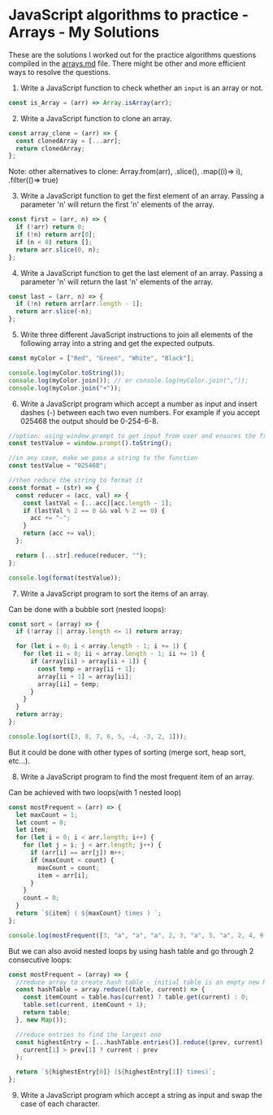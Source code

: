 # JavaScript algorithms to practice - Arrays - My Solutions

These are the solutions I worked out for the practice algorithms questions compiled in the [arrays.md](arrays.md) file. There might be other and more efficient ways to resolve the questions.

1. Write a JavaScript function to check whether an `input` is an array or not.

```js
const is_Array = (arr) => Array.isArray(arr);
```

2. Write a JavaScript function to clone an array.

```js
const array_clone = (arr) => {
  const clonedArray = [...arr];
  return clonedArray;
};
```

Note: other alternatives to clone: Array.from(arr), .slice(), .map((i)=> i), .filter(()=> true)

3. Write a JavaScript function to get the first element of an array. Passing a parameter 'n' will return the first 'n' elements of the array.

```js
const first = (arr, n) => {
  if (!arr) return 0;
  if (!n) return arr[0];
  if (n < 0) return [];
  return arr.slice(0, n);
};
```

4. Write a JavaScript function to get the last element of an array. Passing a parameter 'n' will return the last 'n' elements of the array.

```js
const last = (arr, n) => {
  if (!n) return arr[arr.length - 1];
  return arr.slice(-n);
};
```

5. Write three different JavaScript instructions to join all elements of the following array into a string and get the expected outputs.

```js
const myColor = ["Red", "Green", "White", "Black"];

console.log(myColor.toString());
console.log(myColor.join()); // or console.log(myColor.join(","));
console.log(myColor.join("+"));
```

6. Write a JavaScript program which accept a number as input and insert dashes (-) between each two even numbers. For example if you accept 025468 the output should be 0-254-6-8.

```js
//option: using window.prompt to get input from user and ensures the front 0 is not removed
const testValue = window.prompt().toString();

//in any case, make we pass a string to the function
const testValue = "025468";

//then reduce the string to format it
const format = (str) => {
  const reducer = (acc, val) => {
    const lastVal = [...acc][acc.length - 1];
    if (lastVal % 2 == 0 && val % 2 == 0) {
      acc += "-";
    }
    return (acc += val);
  };

  return [...str].reduce(reducer, "");
};

console.log(format(testValue));
```

7. Write a JavaScript program to sort the items of an array.

Can be done with a bubble sort (nested loops):

```js
const sort = (array) => {
  if (!array || array.length <= 1) return array;

  for (let i = 0; i < array.length - 1; i += 1) {
    for (let ii = 0; ii < array.length - 1; ii += 1) {
      if (array[ii] > array[ii + 1]) {
        const temp = array[ii + 1];
        array[ii + 1] = array[ii];
        array[ii] = temp;
      }
    }
  }
  return array;
};

console.log(sort([3, 8, 7, 6, 5, -4, -3, 2, 1]));
```

But it could be done with other types of sorting (merge sort, heap sort, etc...).

8. Write a JavaScript program to find the most frequent item of an array.

Can be achieved with two loops(with 1 nested loop)

```js
const mostFrequent = (arr) => {
  let maxCount = 1;
  let count = 0;
  let item;
  for (let i = 0; i < arr.length; i++) {
    for (let j = i; j < arr.length; j++) {
      if (arr[i] == arr[j]) m++;
      if (maxCount < count) {
        maxCount = count;
        item = arr[i];
      }
    }
    count = 0;
  }
  return `${item} ( ${maxCount} times ) `;
};

console.log(mostFrequent([3, "a", "a", "a", 2, 3, "a", 3, "a", 2, 4, 9, 3]));
```

But we can also avoid nested loops by using hash table and go through 2 consecutive loops:

```js
const mostFrequent = (array) => {
  //reduce array to create hash table - initial table is an empty new Map
  const hashTable = array.reduce((table, current) => {
    const itemCount = table.has(current) ? table.get(current) : 0;
    table.set(current, itemCount + 1);
    return table;
  }, new Map());

  //reduce entries to find the largest one
  const highestEntry = [...hashTable.entries()].reduce((prev, current) =>
    current[1] > prev[1] ? current : prev
  );

  return `${highestEntry[0]} (${highestEntry[1]} times)`;
};
```

9. Write a JavaScript program which accept a string as input and swap the case of each character.

```

```
